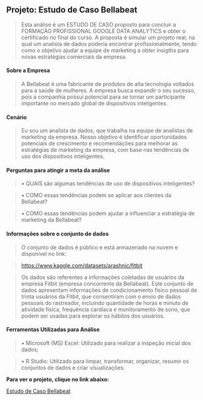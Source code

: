 ## Projeto: Estudo de Caso Bellabeat


> Esta análise é um ESTUDO DE CASO proposto para concluir a FORMAÇÃO PROFISSIONAL GOOGLE DATA ANALYTICS e obter o certificado no final do curso. A proposta é simular um projeto real, na qual um analista de dados poderia encontrar profissionalmente, tendo como o objetivo ajudar a equipe de marketing a obter insigths para novas estratégias comerciais da empresa.

#### Sobre a Empresa

> A Bellabeat é uma fabricante de produtos de alta tecnologia voltados para a saúde de mulheres. A empresa busca expandir o seu sucesso, pois a companhia possui potencial para se tornar um participante importante no mercado global de dispositivos inteligentes.

#### Cenário

> Eu sou um analista de dados, que trabalha na equipe de analistas de marketing da empresa. Nosso objetivo é identificar oportunidades potenciais de crescimento e recomendações para melhorar as estratégias de marketing da empresa, com base nas tendências de uso dos dispositivos inteligentes.

#### Perguntas para atingir a meta da análise

>•	QUAIS são algumas tendências de uso de dispositivos inteligentes?

>•	COMO essas tendências podem se aplicar aos clientes da Bellabeat?

>•	COMO essas tendências podem ajudar a influenciar a estratégia de marketing da Bellabeat?


#### Informações sobre o conjunto de dados

> O conjunto de dados é público e está armazenado na nuvem e disponível no link:

> https://www.kaggle.com/datasets/arashnic/fitbit

> Os dados são referentes a informações coletadas de usuários da empresa Fitbit (empresa concorrente da Bellabeat). Este conjunto de dados apresentam informações de condicionamento físico pessoal de trinta usuários da Fitbit, que consentiram com o envio de dados pessoais do rastreador, incluindo quantidade de horas e minuto de atividade física, frequência cardíaca e monitoramento de sono, que podem ser usadas para explorar os hábitos dos usuários.


#### Ferramentas Utilizadas para Análise

>•	Microsoft (MS) Excel: Utilizado para realizar a inspeção inicial dos dados;

>•	R Studio: Utilizado para limpar, transformar, organizar, resumir os conjuntos de dados e criar visualizações.

**Para ver o projeto, clique no link abaixo:**

[Estudo de Caso Bellabeat](https://htmlpreview.github.io/?https://github.com/gustavogcunha/bellabeat_capstone/blob/main/Bellabeat_Capstone.html)

